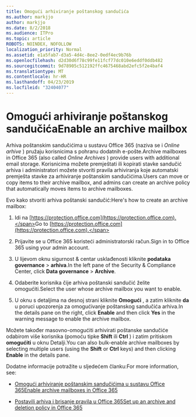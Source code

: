 ```yaml
---
title: Omogući arhiviranje poštanskog sandučića
ms.author: markjjo
author: markjjo
ms.date: 8/2/2018
ms.audience: ITPro
ms.topic: article
ROBOTS: NOINDEX, NOFOLLOW
localization_priority: Normal
ms.assetid: e1a5fab7-d3a5-4d4c-8ee2-0edf4ec9b76b
ms.openlocfilehash: d2d30d6f78c99fe11fcf77dc010e6eddf0ddb482
ms.sourcegitcommit: 9d78905c512192ffc4675468abd2efc5f2e4baf4
ms.translationtype: MT
ms.contentlocale: hr-HR
ms.lasthandoff: 04/23/2019
ms.locfileid: "32404077"
---
```

# <a name="enable-an-archive-mailbox"></a><span data-ttu-id="db9a4-102">Omogući arhiviranje poštanskog sandučića</span><span class="sxs-lookup"><span data-stu-id="db9a4-102">Enable an archive mailbox</span></span>

<span data-ttu-id="db9a4-103">Arhiva poštanskim sandučićima u sustavu Office 365 (naziva se i *Online arhive* ) pružaju korisnicima s pohranu dodatnih e-pošte.</span><span class="sxs-lookup"><span data-stu-id="db9a4-103">Archive mailboxes in Office 365 (also called  *Online Archives*  ) provide users with additional email storage.</span></span> <span data-ttu-id="db9a4-104">Korisnicima možete premještati ili kopirati stavke sandučić arhiva i administratori možete stvoriti pravila arhiviranja koje automatski premješta stavke za arhiviranje poštanskim sandučićima.</span><span class="sxs-lookup"><span data-stu-id="db9a4-104">Users can move or copy items to their archive mailbox, and admins can create an archive policy that automatically moves items to archive mailboxes.</span></span> 
  
<span data-ttu-id="db9a4-105">Evo kako stvoriti arhiva poštanski sandučić:</span><span class="sxs-lookup"><span data-stu-id="db9a4-105">Here's how to create an archive mailbox:</span></span>
  
1. <span data-ttu-id="db9a4-106">Idi na [https://protection.office.com](https://protection.office.com).</span><span class="sxs-lookup"><span data-stu-id="db9a4-106">Go to [https://protection.office.com](https://protection.office.com).</span></span>
    
2. <span data-ttu-id="db9a4-107">Prijavite se u Office 365 koristeći administratorski račun.</span><span class="sxs-lookup"><span data-stu-id="db9a4-107">Sign in to Office 365 using your admin account.</span></span>
    
3. <span data-ttu-id="db9a4-108">U lijevom oknu sigurnost &amp; centar usklađenosti kliknite **podataka governance** \> **arhiva**.</span><span class="sxs-lookup"><span data-stu-id="db9a4-108">In the left pane of the Security &amp; Compliance Center, click **Data governance** \> **Archive**.</span></span>
    
4. <span data-ttu-id="db9a4-109">Odaberite korisnika čije arhiva poštanski sandučić želite omogućiti.</span><span class="sxs-lookup"><span data-stu-id="db9a4-109">Select the user whose archive mailbox you want to enable.</span></span>
    
5. <span data-ttu-id="db9a4-110">U oknu s detaljima na desnoj strani kliknite **Omogući** , a zatim kliknite **da** u poruci upozorenja za omogućivanje poštanskog sandučića arhiva.</span><span class="sxs-lookup"><span data-stu-id="db9a4-110">In the details pane on the right, click **Enable** and then click **Yes** in the warning message to enable the archive mailbox.</span></span> 
    
<span data-ttu-id="db9a4-111">Možete također masovno-omogućiti arhivirati poštanske sandučiće odabirom više korisnika (pomoću tipke **Shift** ili **Ctrl** ) i zatim pritiskom **omogućiti** u oknu Detalji.</span><span class="sxs-lookup"><span data-stu-id="db9a4-111">You can also bulk-enable archive mailboxes by selecting multiple users (using the **Shift** or **Ctrl** keys) and then clicking **Enable** in the details pane.</span></span> 
  
<span data-ttu-id="db9a4-112">Dodatne informacije potražite u sljedećem članku:</span><span class="sxs-lookup"><span data-stu-id="db9a4-112">For more information, see:</span></span>
  
- [<span data-ttu-id="db9a4-113">Omogući arhiviranje poštanskim sandučićima u sustavu Office 365</span><span class="sxs-lookup"><span data-stu-id="db9a4-113">Enable archive mailboxes in Office 365</span></span>](https://support.office.com/article/enable-archive-mailboxes-in-the-office-365-security-compliance-center-268a109e-7843-405b-bb3d-b9393b2342ce)
    
- [<span data-ttu-id="db9a4-114">Postavili arhiva i brisanje pravila u Office 365</span><span class="sxs-lookup"><span data-stu-id="db9a4-114">Set up an archive and deletion policy in Office 365</span></span>](https://support.office.com/article/Set-up-an-archive-and-deletion-policy-for-mailboxes-in-your-Office-365-organization-ec3587e4-7b4a-40fb-8fb8-8aa05aeae2ce)
    

